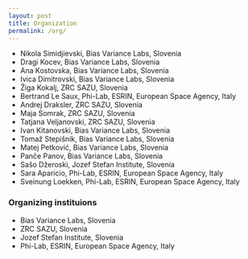 ```yaml
---
layout: post
title: Organization
permalink: /org/
---
```




- Nikola Simidjievski, Bias Variance Labs, Slovenia
- Dragi Kocev, Bias Variance Labs, Slovenia
- Ana Kostovska, Bias Variance Labs, Slovenia
- Ivica Dimitrovski, Bias Variance Labs, Slovenia 
- Žiga Kokalj, ZRC SAZU, Slovenia
- Bertrand Le Saux, Phi-Lab, ESRIN, European Space Agency, Italy
- Andrej Draksler, ZRC SAZU, Slovenia
- Maja Somrak, ZRC SAZU, Slovenia
- Tatjana Veljanovski, ZRC SAZU, Slovenia
- Ivan Kitanovski, Bias Variance Labs, Slovenia
- Tomaž Stepišnik, Bias Variance Labs, Slovenia
- Matej Petković, Bias Variance Labs, Slovenia 
- Panče Panov, Bias Variance Labs, Slovenia
- Sašo Džeroski, Jozef Stefan Institute, Slovenia
- Sara Aparicio, Phi-Lab, ESRIN, European Space Agency, Italy
- Sveinung Loekken, Phi-Lab, ESRIN, European Space Agency, Italy




### Organizing instituions

- Bias Variance Labs, Slovenia
- ZRC SAZU, Slovenia
- Jozef Stefan Institute, Slovenia
- Phi-Lab, ESRIN, European Space Agency, Italy

